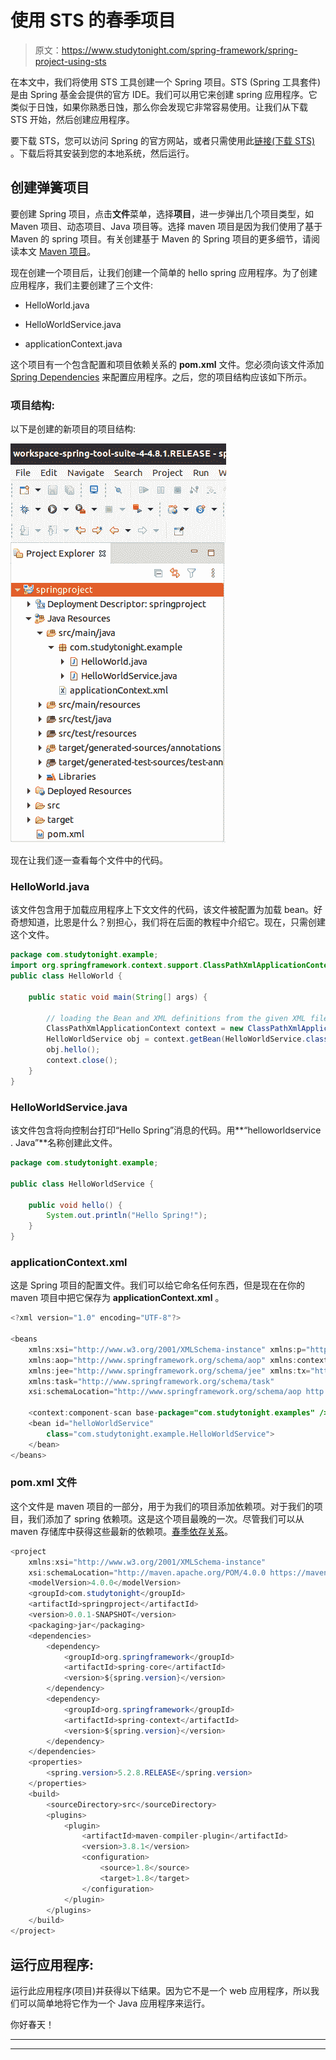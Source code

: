 # 使用 STS 的春季项目

> 原文：<https://www.studytonight.com/spring-framework/spring-project-using-sts>

在本文中，我们将使用 STS 工具创建一个 Spring 项目。STS (Spring 工具套件)是由 Spring 基金会提供的官方 IDE。我们可以用它来创建 spring 应用程序。它类似于日蚀，如果你熟悉日蚀，那么你会发现它非常容易使用。让我们从下载 STS 开始，然后创建应用程序。

要下载 STS，您可以访问 Spring 的官方网站，或者只需使用此[链接(下载 STS)](https://spring.io/tools) 。下载后将其安装到您的本地系统，然后运行。

## 创建弹簧项目

要创建 Spring 项目，点击**文件**菜单，选择**项目**，进一步弹出几个项目类型，如 Maven 项目、动态项目、Java 项目等。选择 maven 项目是因为我们使用了基于 Maven 的 spring 项目。有关创建基于 Maven 的 Spring 项目的更多细节，请阅读本文 [Maven 项目](https://www.studytonight.com/spring-framework/spring-maven-project)。

现在创建一个项目后，让我们创建一个简单的 hello spring 应用程序。为了创建应用程序，我们主要创建了三个文件:

*   HelloWorld.java

*   HelloWorldService.java

*   applicationContext.java

这个项目有一个包含配置和项目依赖关系的 **pom.xml** 文件。您必须向该文件添加 [Spring Dependencies](https://mvnrepository.com/artifact/org.springframework/spring-core) 来配置应用程序。之后，您的项目结构应该如下所示。

### 项目结构:

以下是创建的新项目的项目结构:

![spring project using STS tool](img/4e9cb44b3a3dbc5d8923c71043156a73.png)

现在让我们逐一查看每个文件中的代码。

### HelloWorld.java

该文件包含用于加载应用程序上下文文件的代码，该文件被配置为加载 bean。好奇想知道，比恩是什么？别担心，我们将在后面的教程中介绍它。现在，只需创建这个文件。

```java
package com.studytonight.example;
import org.springframework.context.support.ClassPathXmlApplicationContext;
public class HelloWorld {

	public static void main(String[] args) {

		// loading the Bean and XML definitions from the given XML file
		ClassPathXmlApplicationContext context = new ClassPathXmlApplicationContext("applicationContext.xml");
		HelloWorldService obj = context.getBean(HelloWorldService.class);
		obj.hello();
		context.close();
	}
}
```

### HelloWorldService.java

该文件包含将向控制台打印“Hello Spring”消息的代码。用**“helloworldservice . Java”**名称创建此文件。

```java
package com.studytonight.example;

public class HelloWorldService {

	public void hello() {
		System.out.println("Hello Spring!");
	}
}
```

### applicationContext.xml

这是 Spring 项目的配置文件。我们可以给它命名任何东西，但是现在在你的 maven 项目中把它保存为 **applicationContext.xml** 。

```java
<?xml version="1.0" encoding="UTF-8"?>

<beans 
	xmlns:xsi="http://www.w3.org/2001/XMLSchema-instance" xmlns:p="http://www.springframework.org/schema/p"
	xmlns:aop="http://www.springframework.org/schema/aop" xmlns:context="http://www.springframework.org/schema/context"
	xmlns:jee="http://www.springframework.org/schema/jee" xmlns:tx="http://www.springframework.org/schema/tx"
	xmlns:task="http://www.springframework.org/schema/task"
	xsi:schemaLocation="http://www.springframework.org/schema/aop http://www.springframework.org/schema/aop/spring-aop-3.2.xsd http://www.springframework.org/schema/beans http://www.springframework.org/schema/beans/spring-beans-3.2.xsd http://www.springframework.org/schema/context http://www.springframework.org/schema/context/spring-context-3.2.xsd http://www.springframework.org/schema/jee http://www.springframework.org/schema/jee/spring-jee-3.2.xsd http://www.springframework.org/schema/tx http://www.springframework.org/schema/tx/spring-tx-3.2.xsd http://www.springframework.org/schema/task http://www.springframework.org/schema/task/spring-task-3.2.xsd">

	<context:component-scan base-package="com.studytonight.examples" />
	<bean id="helloWorldService"
		class="com.studytonight.example.HelloWorldService">
	</bean>
</beans>
```

### pom.xml 文件

这个文件是 maven 项目的一部分，用于为我们的项目添加依赖项。对于我们的项目，我们添加了 spring 依赖项。这是这个项目最晚的一次。尽管我们可以从 maven 存储库中获得这些最新的依赖项。[春季依存关系](https://mvnrepository.com/artifact/org.springframework/spring-core)。

```java
<project 
	xmlns:xsi="http://www.w3.org/2001/XMLSchema-instance"
	xsi:schemaLocation="http://maven.apache.org/POM/4.0.0 https://maven.apache.org/xsd/maven-4.0.0.xsd">
	<modelVersion>4.0.0</modelVersion>
	<groupId>com.studytonight</groupId>
	<artifactId>springproject</artifactId>
	<version>0.0.1-SNAPSHOT</version>
	<packaging>jar</packaging>
	<dependencies>
		<dependency>
			<groupId>org.springframework</groupId>
			<artifactId>spring-core</artifactId>
			<version>${spring.version}</version>
		</dependency>
		<dependency>
			<groupId>org.springframework</groupId>
			<artifactId>spring-context</artifactId>
			<version>${spring.version}</version>
		</dependency>
	</dependencies>
	<properties>
		<spring.version>5.2.8.RELEASE</spring.version>
	</properties>
	<build>
		<sourceDirectory>src</sourceDirectory>
		<plugins>
			<plugin>
				<artifactId>maven-compiler-plugin</artifactId>
				<version>3.8.1</version>
				<configuration>
					<source>1.8</source>
					<target>1.8</target>
				</configuration>
			</plugin>
		</plugins>
	</build>
</project>
```

## 运行应用程序:

运行此应用程序(项目)并获得以下结果。因为它不是一个 web 应用程序，所以我们可以简单地将它作为一个 Java 应用程序来运行。

你好春天！

* * *

* * *